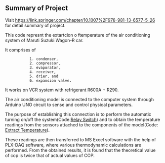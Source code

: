## Summary of Project
Visit https://link.springer.com/chapter/10.1007%2F978-981-13-6577-5_26 for detail summary of project.

This code represnt the extartcion o ftemperature of the air conditioning system of Maruti Suzuki Wagon-R car.

It comprises  of 
              
               1. condenser, 
               2. compressor, 
               3. evaporator, 
               4. receiver, 
               5. drier, and 
               6. expansion valve. 
It works on VCR system with refrigerant R600A + R290. 

The air conditioning model is connected to the computer system through Arduino UNO circuit to sense and control physical parameters. 

The purpose of establishing this connection is to perform the automatic turning on/off the system(Code:[Relay Switch](https://github.com/dhruvsp/Arduino_Operated_AC/blob/main/Relay_Switch.cpp)) and to obtain the temperature readings from the sensors attached to the components of the model(Code: [Extract Temperature](https://github.com/dhruvsp/Arduino_Operated_AC/blob/main/Extratc_temp.cpp)). 

These readings are then transferred to MS Excel software with the help of PLX-DAQ software, where various thermodynamic calculations are performed. From the obtained results, it is found that the theoretical value of cop is twice that of actual values of COP. 
 
